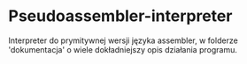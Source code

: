 # Pseudoassembler-interpreter
Interpreter do prymitywnej wersji języka assembler, w folderze 'dokumentacja' o wiele dokładniejszy opis działania programu.
